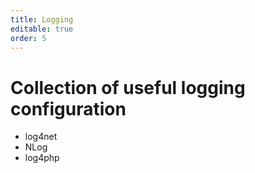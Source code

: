 ```yaml
---
title: Logging
editable: true
order: 5
---
```


# Collection of useful logging configuration
- log4net
- NLog
- log4php
